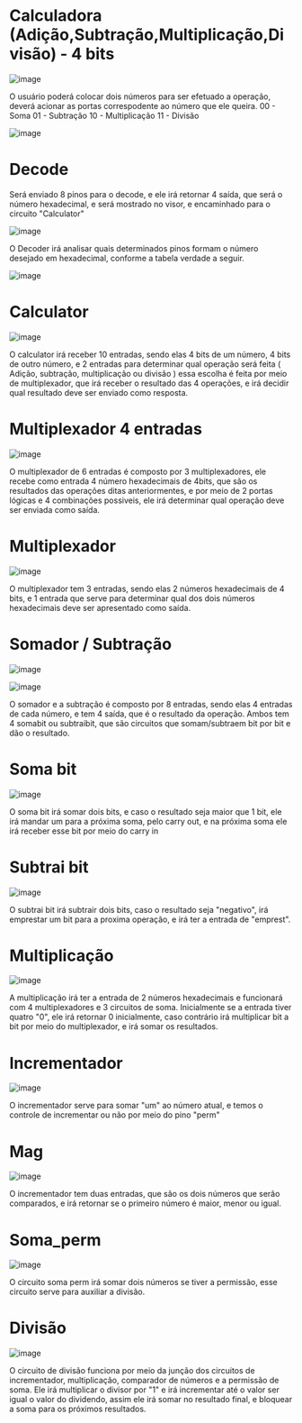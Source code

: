 # Calculadora (Adição,Subtração,Multiplicação,Divisão) - 4 bits
![image](https://github.com/user-attachments/assets/e41a2606-78df-4fc6-a334-f73d0dbc2afa)

O usuário poderá colocar dois números para ser efetuado a operação, deverá acionar as portas correspodente ao número que ele queira.
<a>00 - Soma</a>
<a>01 - Subtração</a>
<a>10 - Multiplicação</a>
<a>11 - Divisão</a>

![image](https://github.com/user-attachments/assets/2dc76358-ec69-49b8-95ce-f9bd3652a286)

# Decode
Será enviado 8 pinos para o decode, e ele irá retornar 4 saída, que será o número hexadecimal, e será mostrado no visor, e encaminhado para o circuito "Calculator"

![image](https://github.com/user-attachments/assets/91a45de9-f1fa-4ba6-b74e-e3d0492c4511)

O Decoder irá analisar quais determinados pinos formam o número desejado em hexadecimal, conforme a tabela verdade a seguir.

![image](https://github.com/user-attachments/assets/efde795e-7c4e-4384-89d8-d860ebfb3f71)

# Calculator

![image](https://github.com/user-attachments/assets/6ea9f192-0fa9-4ad2-9182-48bc69006a4e)

O calculator irá receber 10 entradas, sendo elas 4 bits de um número, 4 bits de outro número, e 2 entradas para determinar qual operação será feita ( Adição, subtração, multiplicação ou divisão ) essa escolha é feita por meio de multiplexador, que irá receber o resultado das 4 operações, e irá decidir qual resultado deve ser enviado como resposta.

# Multiplexador 4 entradas

![image](https://github.com/user-attachments/assets/c33449dc-f6fe-4346-947a-91d41fced4fb)

O multiplexador de 6 entradas é composto por 3 multiplexadores, ele recebe como entrada 4 número hexadecimais de 4bits, que são os resultados das operações ditas anteriormentes, e por meio de 2 portas lógicas e 4 combinações possiveis, ele irá determinar qual operação deve ser enviada como saída.

# Multiplexador
![image](https://github.com/user-attachments/assets/dcca5004-0ee4-4dc0-8df8-b445152bfcd5)

O multiplexador tem 3 entradas, sendo elas 2 números hexadecimais de 4 bits, e 1 entrada que serve para determinar qual dos dois números hexadecimais deve ser apresentado como saída.

# Somador / Subtração

![image](https://github.com/user-attachments/assets/96891e46-eabd-40bf-9845-1308a190d6cd)

![image](https://github.com/user-attachments/assets/7487ce22-ee61-4649-b255-8b2d9b50a829)

O somador e a subtração é composto por 8 entradas, sendo elas 4 entradas de cada número, e tem 4 saída, que é o resultado da operação.
Ambos tem 4 somabit ou subtraibit, que são circuitos que somam/subtraem bit por bit e dão o resultado.

# Soma bit
![image](https://github.com/user-attachments/assets/ed7fce32-6642-4a29-b9d6-649478feb6af)

O soma bit irá somar dois bits, e caso o resultado seja maior que 1 bit, ele irá mandar um para a próxima soma, pelo carry out, e na próxima soma ele irá receber esse bit por meio do carry in

# Subtrai bit

![image](https://github.com/user-attachments/assets/4161c5a8-fc8d-41ec-acba-01685687314b)

O subtrai bit irá subtrair dois bits, caso o resultado seja "negativo", irá emprestar um bit para a proxima operação, e irá ter a entrada de "emprest".

# Multiplicação

![image](https://github.com/user-attachments/assets/6a495739-c196-421f-9727-57aae15ef777)

A multiplicação irá ter a entrada de 2 números hexadecimais e funcionará com 4 multiplexadores e 3 circuitos de soma.
Inicialmente se a entrada tiver quatro "0", ele irá retornar 0 inicialmente, caso contrário irá multiplicar bit a bit por meio do multiplexador, e irá somar os resultados.

# Incrementador

![image](https://github.com/user-attachments/assets/4cc299b6-ee7a-4b15-aa1e-a41a619e7782)

O incrementador serve para somar "um" ao número atual, e temos o controle de incrementar ou não por meio do pino "perm"

# Mag

![image](https://github.com/user-attachments/assets/8563f144-5f4c-4554-aa2a-518bfa121a47)

O incrementador tem duas entradas, que são os dois números que serão comparados, e irá retornar se o primeiro número é maior, menor ou igual.

# Soma_perm

![image](https://github.com/user-attachments/assets/33742008-78e5-4fe8-a474-e3e863f1d8b7)

O circuito soma perm irá somar dois números se tiver a permissão, esse circuito serve para auxiliar a divisão.

# Divisão

![image](https://github.com/user-attachments/assets/e0489b3d-d7a0-40f8-82d2-a170375d7572)


O circuito de divisão funciona por meio da junção dos circuitos de incrementador, multiplicação, comparador de números e a permissão de soma.
Ele irá multiplicar o divisor por "1" e irá incrementar até o valor ser igual o valor do dividendo, assim ele irá somar no resultado final, e bloquear a soma para os próximos resultados.

